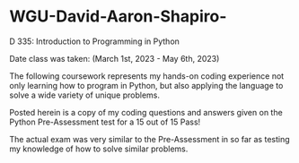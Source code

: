 # WGU-David-Aaron-Shapiro-

D 335: Introduction to Programming in Python 

Date class was taken: (March 1st, 2023 - May 6th, 2023)

The following coursework represents my hands-on coding experience not only learning how to program in Python, 
but also applying the language to solve a wide variety of unique problems.

Posted herein is a copy of my coding questions and answers given on the Python Pre-Assessment test for a 15 out of 15 Pass!

The actual exam was very similar to the Pre-Assessment in so far as testing my knowledge of how to solve similar problems.
